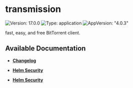 # transmission

![Version: 17.0.0](https://img.shields.io/badge/Version-17.0.0-informational?style=flat-square) ![Type: application](https://img.shields.io/badge/Type-application-informational?style=flat-square) ![AppVersion: "4.0.3"](https://img.shields.io/badge/AppVersion-"4.0.3"-informational?style=flat-square)

fast, easy, and free BitTorrent client.

## Available Documentation

- [**Changelog**](CHANGELOG)

- [**Helm Security**](container-security)

- [**Helm Security**](helm-security)

